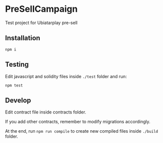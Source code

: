 # PreSellCampaign
Test project for Ubiatarplay pre-sell

## Installation

```npm i```

## Testing

Edit javascript and solidity files inside `./test` folder and run:

```npm test```

## Develop

Edit contract file inside contracts folder.

If you add other contracts, remember to modify migrations accordingly.

At the end, run ```npm run compile``` to create new compiled files inside `./build` folder.
